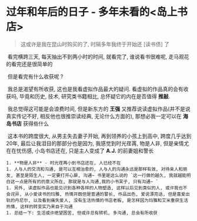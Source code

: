 # 过年和年后的日子 - 多年未看的<岛上书店>

> 这或许是我在昆山时购买的了, 时隔多年我终于开始还 [读书债] 了

​	看完横跨三天, 每天抽出不到两小时的时间, 就看完了, 谁说看书很难呢, 走马观花的看完还是很简单的

​	但是看完有什么收获呢 ?

​	我总是渴望有所收获, 这也是我看虚拟作品最大的疑问. 看虚拟的作品真的会有收获吗, 毕竟和历史, 技术, 研究类书籍相比, 总怀疑它的内在是否值得 **推敲**.

​	我总觉得这可能是会浪费时间, 但是新东方的 **王强** 又推荐说读虚拟作品(并不是说真实传记不好, 相反他也很推崇读经典, 无论什么方面的), 那想必我一定可以在 **海岛书店** 获得些什么

​	这本书的跨度很大, 从男主失去妻子开始, 再到领养的小孩上到高中, 跨度几乎达到20年, 最后让我泪目的那部分也是因为, 我感觉到时光荏苒, 物是人非, 但是亲情尤在在忧伤感, 小岛书店还在, 只是主人变成了 **A.J.** 的前妻姐和警长

	1. **物是人非** - 时光荏苒小到书店还在, 人已经不在
	1. 人与人的交流和沟通, 是可以互相治愈的, 人与人的沟通永远是那样有效, 对待亲人和朋友, 甚至是陌生人, 一定要打开心扉, 沟通~ 书里是这么说的 `这一行做的越久, 我就越能明白这一点是所有的的意义所在, 那就是与人沟通,我的小书呆子, 只有沟通~ `
	1. 另外, 读虚拟作品也能见识到各种各样的人物塑造, 这样以后见到类似的人, 或许我也不会诧异, 从小爱读书的玛雅, 热情开朗但是普通的警长, 作品出色, 爱说漂亮话, 但是喜爱出轨的丹尼尔, 以及看到痛失爱人, 没有生活热情的书店老板, 是怎样因为玛雅和艾米重获生活热情, 这样的转变实乃来自于沟通
	1. 总结一下: 生活或许绝望困苦, 但或许总有转机, 多沟通, 总会有所收获

